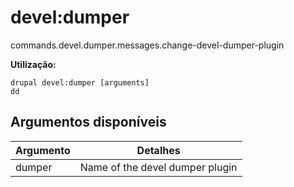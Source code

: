 # devel:dumper
commands.devel.dumper.messages.change-devel-dumper-plugin

**Utilização:**
```
drupal devel:dumper [arguments]
dd
```

## Argumentos disponíveis
Argumento | Detalhes
---------|-------------
dumper | Name of the devel dumper plugin
